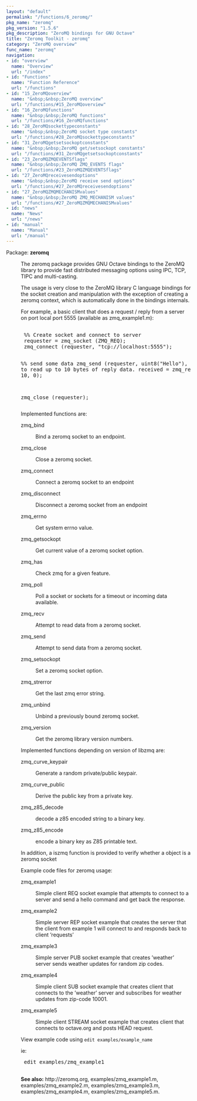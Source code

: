 ```yaml
---
layout: "default"
permalink: "/functions/6_zeromq/"
pkg_name: "zeromq"
pkg_version: "1.5.6"
pkg_description: "ZeroMQ bindings for GNU Octave"
title: "Zeromq Toolkit - zeromq"
category: "ZeroMQ overview"
func_name: "zeromq"
navigation:
- id: "overview"
  name: "Overview"
  url: "/index"
- id: "Functions"
  name: "Function Reference"
  url: "/functions"
- id: "15_ZeroMQoverview"
  name: "&nbsp;&nbsp;ZeroMQ overview"
  url: "/functions/#15_ZeroMQoverview"
- id: "16_ZeroMQfunctions"
  name: "&nbsp;&nbsp;ZeroMQ functions"
  url: "/functions/#16_ZeroMQfunctions"
- id: "28_ZeroMQsockettypeconstants"
  name: "&nbsp;&nbsp;ZeroMQ socket type constants"
  url: "/functions/#28_ZeroMQsockettypeconstants"
- id: "31_ZeroMQgetsetsockoptconstants"
  name: "&nbsp;&nbsp;ZeroMQ get/setsockopt constants"
  url: "/functions/#31_ZeroMQgetsetsockoptconstants"
- id: "23_ZeroMQZMQEVENTSflags"
  name: "&nbsp;&nbsp;ZeroMQ ZMQ_EVENTS flags"
  url: "/functions/#23_ZeroMQZMQEVENTSflags"
- id: "27_ZeroMQreceivesendoptions"
  name: "&nbsp;&nbsp;ZeroMQ receive send options"
  url: "/functions/#27_ZeroMQreceivesendoptions"
- id: "27_ZeroMQZMQMECHANISMvalues"
  name: "&nbsp;&nbsp;ZeroMQ ZMQ_MECHANISM values"
  url: "/functions/#27_ZeroMQZMQMECHANISMvalues"
- id: "news"
  name: "News"
  url: "/news"
- id: "manual"
  name: "Manual"
  url: "/manual"
---
```

<dl class="first-deftypefn">
<dt class="deftypefn" id="index-zeromq"><span class="category-def">Package: </span><span><strong class="def-name">zeromq</strong><a class="copiable-link" href='#index-zeromq'></a></span></dt>
<dd><p>The zeromq package provides GNU Octave bindings to the ZeroMQ library to provide
 fast distributed messaging options using IPC, TCP, TIPC and multi-casting.
</p> 
<p>The usage is very close to the ZeroMQ library C language bindings for the socket 
 creation and manipulation with the exception of creating a zeromq context, 
 which is automatically done in the bindings internals.
</p> 
<p>For example, a basic client that does a request / reply from a server on port
 local port 5555 (available as zmq_example1.m):
</p> 
<div class="example">
<pre class="example-preformatted"> 
 %% Create socket and connect to server
 requester = zmq_socket (ZMQ_REQ);
 zmq_connect (requester, &quot;tcp://localhost:5555&quot;);
 
 %% send some data
 zmq_send (requester, uint8(&quot;Hello&quot;), 5, 0); 
 %% try to read up to 10 bytes of reply data.
 received = zmq_recv (requester, 10, 0);
 
 zmq_close (requester);
 </pre></div>
 
<p>Implemented functions are:
</p> 
<dl class="table">
<dt>zmq_bind</dt>
<dd><p>Bind a zeromq socket to an endpoint.
 </p></dd>
<dt>zmq_close</dt>
<dd><p>Close a zeromq socket.
 </p></dd>
<dt>zmq_connect</dt>
<dd><p>Connect a zeromq socket to an endpoint
 </p></dd>
<dt>zmq_disconnect</dt>
<dd><p>Disconnect a zeromq socket from an endpoint
 </p></dd>
<dt>zmq_errno</dt>
<dd><p>Get system errno value.
 </p></dd>
<dt>zmq_getsockopt</dt>
<dd><p>Get current value of a zeromq socket option.
 </p></dd>
<dt>zmq_has</dt>
<dd><p>Check zmq for a given feature. 
 </p></dd>
<dt>zmq_poll</dt>
<dd><p>Poll a socket or sockets for a timeout or incoming data available.
 </p></dd>
<dt>zmq_recv</dt>
<dd><p>Attempt to read data from a zeromq socket.
 </p></dd>
<dt>zmq_send</dt>
<dd><p>Attempt to send data from a zeromq socket.
 </p></dd>
<dt>zmq_setsockopt</dt>
<dd><p>Set a zeromq socket option.
 </p></dd>
<dt>zmq_strerror</dt>
<dd><p>Get the last zmq error string.
 </p></dd>
<dt>zmq_unbind</dt>
<dd><p>Unbind a previously bound zeromq socket.
 </p></dd>
<dt>zmq_version</dt>
<dd><p>Get the zeromq library version numbers.
 </p></dd>
</dl>
 
<p>Implemented functions depending on version of libzmq are:
 </p><dl class="table">
<dt>zmq_curve_keypair</dt>
<dd><p>Generate a random private/public keypair.
 </p></dd>
<dt>zmq_curve_public</dt>
<dd><p>Derive the public key from a private key.
 </p></dd>
<dt>zmq_z85_decode</dt>
<dd><p>decode a z85 encoded string to a binary key.
 </p></dd>
<dt>zmq_z85_encode</dt>
<dd><p>encode a binary key as Z85 printable text.
 </p></dd>
</dl>
 
<p>In addition, a iszmq function is provided to verify whether a object is a zeromq socket
</p> 
<p>Example code files for zeromq usage:
</p> 
<dl class="table">
<dt>zmq_example1</dt>
<dd><p>Simple client REQ socket example that attempts to connect to a server and
 send a hello command and get back the response.
 </p></dd>
<dt>zmq_example2</dt>
<dd><p>Simple server REP socket example that creates the server that the client 
 from example 1 will connect to and responds back to client &rsquo;requests&rsquo;
 </p></dd>
<dt>zmq_example3</dt>
<dd><p>Simple server PUB socket example that creates &rsquo;weather&rsquo; server sends
 weather updates for random zip codes.
 </p></dd>
<dt>zmq_example4</dt>
<dd><p>Simple client SUB socket example that creates client that connects to the &rsquo;weather&rsquo; 
 server and subscribes for weather updates from zip-code 10001.
 </p></dd>
<dt>zmq_example5</dt>
<dd><p>Simple client STREAM socket example that creates client that connects to octave.org 
 and posts HEAD request.
 </p></dd>
</dl>
 
<p>View example code using <code class="code">edit examples/example_name</code>
</p> 
<p>ie: 
 </p><div class="example">
<pre class="example-preformatted"> edit examples/zmq_example1
 </pre></div>
 
 

<p><strong class="strong">See also:</strong> http://zeromq.org, examples/zmq_example1.m, examples/zmq_example2.m, examples/zmq_example3.m,  examples/zmq_example4.m, examples/zmq_example5.m.
 </p></dd></dl>